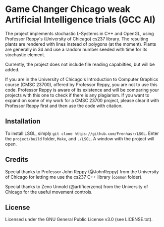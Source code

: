 # Game Changer Chicago weak Artificial Intelligence trials (GCC AI)

The project implements stochastic L-Systems in C++ and OpenGL, using Professor Reppy's (University of Chicago) cs237 library. The resulting plants are rendered with lines instead of polygons (at the moment). Plants are generally in 3d and use a random number seeded with time for its stochastic element.

Currently, the project does not include file reading capabilties, but will be added.

If you are in the University of Chicago's Introduction to Computer Graphics course (CMSC 23700), offered by Professor Reppy, you are not to use this code. Professor Reppy is aware of its existence and will be comparing your projects with this one to check if there is any plagiarism.
If you want to expand on some of my work for a CMSC 23700 project, please clear it with Professor Reppy first and then use the code with citation.

## Installation

To install LSGL, simply `git clone https://github.com/Frenhasr/LSGL`. Enter the `project/build` folder, `Make`, and `./LSGL`. A window with the project will open.

## Credits

Special thanks to Professor John Reppy (@JohnReppy) from the University of Chicago for letting me use the cs237 C++ library (`common` folder).

Special thanks to Zeno Unnold (@artificerzeno) from the University of Chicago for the useful movement controls.

## License

Licensed under the GNU General Public License v3.0 (see LICENSE.txt).